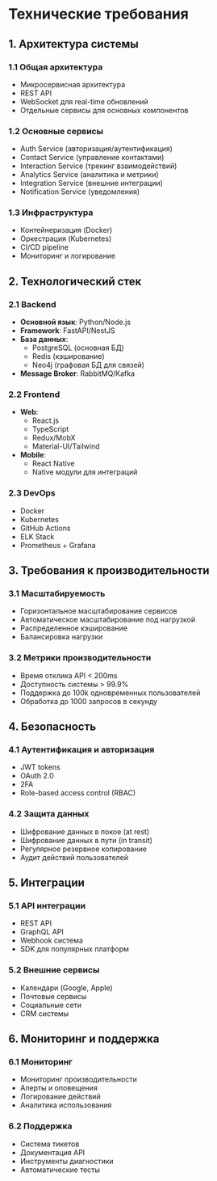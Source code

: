 # Технические требования

## 1. Архитектура системы

### 1.1 Общая архитектура
- Микросервисная архитектура
- REST API
- WebSocket для real-time обновлений
- Отдельные сервисы для основных компонентов

### 1.2 Основные сервисы
- Auth Service (авторизация/аутентификация)
- Contact Service (управление контактами)
- Interaction Service (трекинг взаимодействий)
- Analytics Service (аналитика и метрики)
- Integration Service (внешние интеграции)
- Notification Service (уведомления)

### 1.3 Инфраструктура
- Контейнеризация (Docker)
- Оркестрация (Kubernetes)
- CI/CD pipeline
- Мониторинг и логирование

## 2. Технологический стек

### 2.1 Backend
- **Основной язык**: Python/Node.js
- **Framework**: FastAPI/NestJS
- **База данных**:
  * PostgreSQL (основная БД)
  * Redis (кэширование)
  * Neo4j (графовая БД для связей)
- **Message Broker**: RabbitMQ/Kafka

### 2.2 Frontend
- **Web**:
  * React.js
  * TypeScript
  * Redux/MobX
  * Material-UI/Tailwind
- **Mobile**:
  * React Native
  * Native модули для интеграций

### 2.3 DevOps
- Docker
- Kubernetes
- GitHub Actions
- ELK Stack
- Prometheus + Grafana

## 3. Требования к производительности

### 3.1 Масштабируемость
- Горизонтальное масштабирование сервисов
- Автоматическое масштабирование под нагрузкой
- Распределенное кэширование
- Балансировка нагрузки

### 3.2 Метрики производительности
- Время отклика API < 200ms
- Доступность системы > 99.9%
- Поддержка до 100k одновременных пользователей
- Обработка до 1000 запросов в секунду

## 4. Безопасность

### 4.1 Аутентификация и авторизация
- JWT tokens
- OAuth 2.0
- 2FA
- Role-based access control (RBAC)

### 4.2 Защита данных
- Шифрование данных в покое (at rest)
- Шифрование данных в пути (in transit)
- Регулярное резервное копирование
- Аудит действий пользователей

## 5. Интеграции

### 5.1 API интеграции
- REST API
- GraphQL API
- Webhook система
- SDK для популярных платформ

### 5.2 Внешние сервисы
- Календари (Google, Apple)
- Почтовые сервисы
- Социальные сети
- CRM системы

## 6. Мониторинг и поддержка

### 6.1 Мониторинг
- Мониторинг производительности
- Алерты и оповещения
- Логирование действий
- Аналитика использования

### 6.2 Поддержка
- Система тикетов
- Документация API
- Инструменты диагностики
- Автоматические тесты 